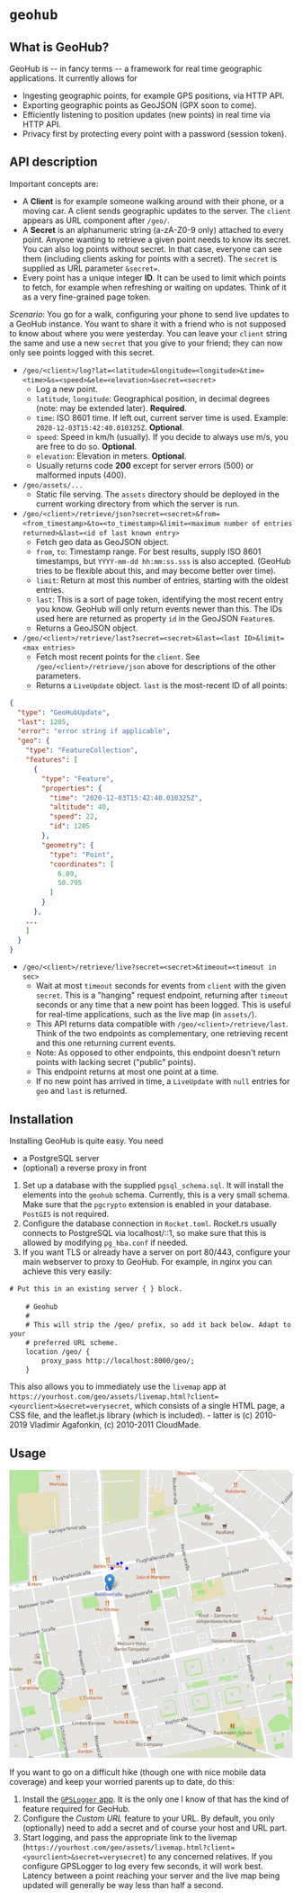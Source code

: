 # `geohub`

## What is GeoHub?

GeoHub is -- in fancy terms -- a framework for real time geographic
applications. It currently allows for

* Ingesting geographic points, for example GPS positions, via HTTP API.
* Exporting geographic points as GeoJSON (GPX soon to come).
* Efficiently listening to position updates (new points) in real time via HTTP
API.
* Privacy first by protecting every point with a password (session token).

## API description

Important concepts are:

* A **Client** is for example someone walking around with their phone, or a
moving car. A client sends geographic updates to the server. The `client`
appears as URL component after `/geo/`.
* A **Secret** is an alphanumeric string (a-zA-Z0-9 only) attached to every
point. Anyone wanting to retrieve a given point needs to know its secret. You
can also log points without secret. In that case, everyone can see them
(including clients asking for points with a secret). The `secret` is supplied as
URL parameter `&secret=`.
* Every point has a unique integer **ID**. It can be used to limit which points
to fetch, for example when refreshing or waiting on updates. Think of it as a
very fine-grained page token.

*Scenario*: You go for a walk, configuring your phone to send live updates to a
GeoHub instance. You want to share it with a friend who is not supposed to know
about where you were yesterday. You can leave your `client` string the same and
use a new `secret` that you give to your friend; they can now only see points
logged with this secret.

* `/geo/<client>/log?lat=<latitude>&longitude=<longitude>&time=<time>&s=<speed>&ele=<elevation>&secret=<secret>`
  * Log a new point.
  * `latitude`, `longitude`: Geographical position, in decimal degrees (note:
      may be extended later). **Required**.
  * `time`: ISO 8601 time. If left out, current server time is used. Example:
  `2020-12-03T15:42:40.010325Z`. **Optional**.
  * `speed`: Speed in km/h (usually). If you decide to always use m/s, you are
  free to do so. **Optional**.
  * `elevation`: Elevation in meters. **Optional**.
  * Usually returns code **200** except for server errors (500) or malformed inputs (400).
* `/geo/assets/...`
  * Static file serving. The `assets` directory should be deployed in the
  current working directory from which the server is run.
* `/geo/<client>/retrieve/json?secret=<secret>&from=<from_timestamp>&to=<to_timestamp>&limit=<maximum
number of entries returned>&last=<id of last known entry>`
  * Fetch geo data as GeoJSON object.
  * `from`, `to`: Timestamp range. For best results, supply ISO 8601 timestamps,
  but `YYYY-mm-dd hh:mm:ss.sss` is also accepted. (GeoHub tries to be flexible
  about this, and may become better over time).
  * `limit`: Return at most this number of entries, starting with the oldest
  entries.
  * `last`: This is a sort of page token, identifying the most recent entry you
  know. GeoHub will only return events newer than this. The IDs used here are
  returned as property `id` in the GeoJSON `Feature`s.
  * Returns a GeoJSON object.
* `/geo/<client>/retrieve/last?secret=<secret>&last=<last ID>&limit=<max
entries>`
  * Fetch most recent points for the `client`. See `/geo/<client>/retrieve/json`
  above for descriptions of the other parameters.
  * Returns a `LiveUpdate` object. `last` is the most-recent ID of all points:

```json
{
  "type": "GeoHubUpdate",
  "last": 1205,
  "error": "error string if applicable",
  "geo": {
    "type": "FeatureCollection",
    "features": [
      {
        "type": "Feature",
        "properties": {
          "time": "2020-12-03T15:42:40.010325Z",
          "altitude": 40,
          "speed": 22,
          "id": 1205
        },
        "geometry": {
          "type": "Point",
          "coordinates": [
            6.09,
            50.795
          ]
        }
      },
    ...
    ]
  }
}
```

* `/geo/<client>/retrieve/live?secret=<secret>&timeout=<timeout in sec>`
  * Wait at most `timeout` seconds for events from `client` with the given
  `secret`. This is a "hanging" request endpoint, returning after `timeout`
  seconds or any time that a new point has been logged. This is useful for
  real-time applications, such as the live map (in `assets/`).
  * This API returns data compatible with `/geo/<client>/retrieve/last`. Think
  of the two endpoints as complementary, one retrieving recent and this one
  returning current events.
  * Note: As opposed to other endpoints, this endpoint doesn't return points
  with lacking secret ("public" points).
  * This endpoint returns at most one point at a time.
  * If no new point has arrived in time, a `LiveUpdate` with `null` entries for
  `geo` and `last` is returned.

## Installation

Installing GeoHub is quite easy. You need

* a PostgreSQL server
* (optional) a reverse proxy in front

1. Set up a database with the supplied `pgsql_schema.sql`. It will install the
   elements into the `geohub` schema. Currently, this is a very small schema.
   Make sure that the `pgcrypto` extension is enabled in your database.
   `PostGIS` is not required.
1. Configure the database connection in `Rocket.toml`. Rocket.rs usually
   connects to PostgreSQL via localhost/::1, so make sure that this is allowed
   by modifying `pg_hba.conf` if needed.
1. If you want TLS or already have a server on port 80/443, configure your main
   webserver to proxy to GeoHub. For example, in nginx you can achieve this very
   easily:

```
# Put this in an existing server { } block.

    # Geohub
    #
    # This will strip the /geo/ prefix, so add it back below. Adapt to your
    # preferred URL scheme.
    location /geo/ {
        proxy_pass http://localhost:8000/geo/;
    }
```

This also allows you to immediately use the `livemap` app at
`https://yourhost.com/geo/assets/livemap.html?client=<yourclient>&secret=verysecret`,
which consists of a single HTML page, a CSS file, and the leaflet.js library
(which is included). - latter is (c) 2010-2019 Vladimir Agafonkin, (c) 2010-2011
CloudMade.

## Usage

![Map data © OpenStreetMap contributors, CC-BY-SA, Imagery © MapBox](screenshot1.png)

If you want to go on a difficult hike (though one with nice mobile data
coverage) and keep your worried parents up to date, do this:

1. Install the [`GPSLogger` app](https://github.com/mendhak/gpslogger). It is
   the only one I know of that has the kind of feature required for GeoHub.
1. Configure the *Custom URL* feature to your URL. By default, you only
   (optionally) need to add a secret and of course your host and URL part.
1. Start logging, and pass the appropriate link to the livemap
   (`https://yourhost.com/geo/assets/livemap.html?client=<yourclient>&secret=verysecret`)
   to any concerned relatives. If you configure GPSLogger to log every few
   seconds, it will work best. Latency between a point reaching your server and
   the live map being updated will generally be way less than half a second.

